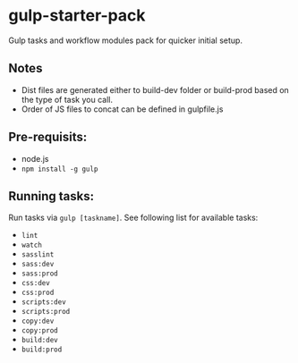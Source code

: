 # gulp-starter-pack

Gulp tasks and workflow modules pack for quicker initial setup.

## Notes

- Dist files are generated either to build-dev folder or build-prod based on the type of task you call.
- Order of JS files to concat can be defined in gulpfile.js

## Pre-requisits:

- node.js
- `npm install -g gulp`

## Running tasks:

Run tasks via `gulp [taskname]`. See following list for available tasks:

- `lint` 
- `watch`
- `sasslint` 
- `sass:dev`
- `sass:prod` 
- `css:dev`
- `css:prod`
- `scripts:dev`
- `scripts:prod` 
- `copy:dev` 
- `copy:prod` 
- `build:dev` 
- `build:prod` 



